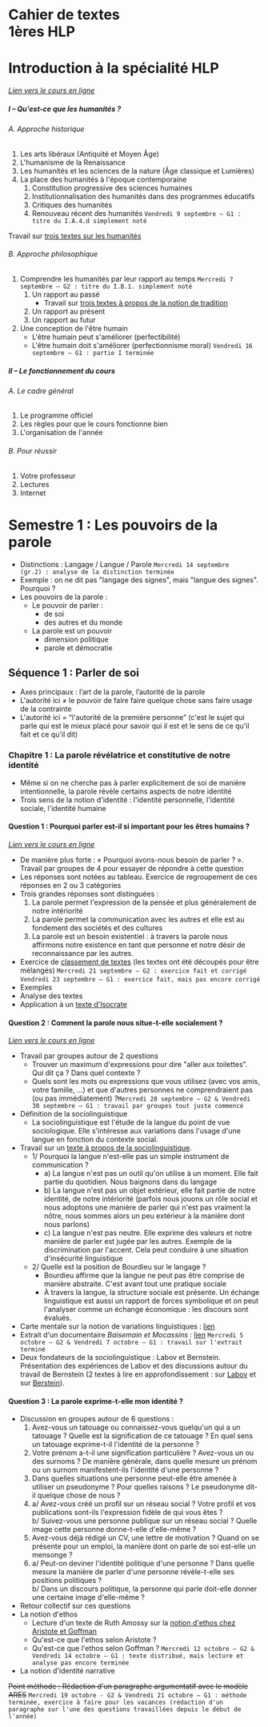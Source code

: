 # Cahier de textes <br>1ères HLP

# Introduction à la spécialité HLP

*[Lien vers le cours en ligne](https://eyssette.github.io/cours/1hlp22/c/intro.html)*

##### I – Qu'est-ce que les humanités ?

###### A. Approche historique
1. Les arts libéraux (Antiquité et Moyen Âge)
2. L'humanisme de la Renaissance
3. Les humanités et les sciences de la nature (Âge classique et Lumières)
4. La place des humanités à l'époque contemporaine
    1. Constitution progressive des sciences humaines
    2. Institutionnalisation des humanités dans des programmes éducatifs
    3. Critiques des humanités
    4. Renouveau récent des humanités `Vendredi 9 septembre – G1 : titre du I.A.4.d simplement noté`

Travail sur [trois textes sur les humanités](https://nuage03.apps.education.fr/index.php/s/iTtSx5Yg9T92tfd)

###### B. Approche philosophique 
1. Comprendre les humanités par leur rapport au temps `Mercredi 7 septembre – G2 : titre du I.B.1. simplement noté`
    1. Un rapport au passé
        - Travail sur [trois textes à propos de la notion de tradition](https://nuage03.apps.education.fr/index.php/s/gbB9T3y4tsgeMG2)
    2. Un rapport au présent
    3. Un rapport au futur
3. Une conception de l'être humain
    - L'être humain peut s'améliorer (perfectibilité)
    - L'être humain doit s'améliorer (perfectionnisme moral) `Vendredi 16 septembre – G1 : partie I terminée`

##### II – Le fonctionnement du cours

###### A. Le cadre général
1. Le programme officiel
2. Les règles pour que le cours fonctionne bien
3. L'organisation de l'année

###### B. Pour réussir
1. Votre professeur
2. Lectures
3. Internet


# Semestre 1 : Les pouvoirs de la parole
- Distinctions : Langage / Langue / Parole `Mercredi 14 septembre (gr.2) : analyse de la distinction terminée`
- Exemple : on ne dit pas "langage des signes", mais "langue des signes". Pourquoi ?
- Les pouvoirs de la parole :
    - Le pouvoir de parler :
        - de soi
        - des autres et du monde
    - La parole est un pouvoir
        - dimension politique
        - parole et démocratie

## Séquence 1 : Parler de soi
- Axes principaux : l’art de la parole, l’autorité de la parole
- L'autorité ici ≠ le pouvoir de faire faire quelque chose sans faire usage de la contrainte
- L'autorité ici = “l'autorité de la première personne” (c'est le sujet qui parle qui est le mieux placé pour savoir qui il est et le sens de ce qu'il fait et ce qu'il dit)

### Chapitre 1 : La parole révélatrice et constitutive de notre identité
- Même si on ne cherche pas à parler explicitement de soi de manière intentionnelle, la parole révèle certains aspects de notre identité
- Trois sens de la notion d'identité : l'identité personnelle, l'identité sociale, l'identité humaine

#### Question 1 : Pourquoi parler est-il si important pour les êtres humains ?

*[Lien vers le cours en ligne](https://eyssette.github.io/cours/1hlp22/c/s1-ch1.html#question-1--pourquoi-parler-est-il-si-important-pour-les-%C3%AAtres-humains-)*

- De manière plus forte : « Pourquoi avons-nous besoin de parler ? ». Travail par groupes de 4 pour essayer de répondre à cette question
- Les réponses sont notées au tableau. Exercice de regroupement de ces réponses en 2 ou 3 catégories
- Trois grandes réponses sont distinguées :
    1. La parole permet l'expression de la pensée et plus généralement de notre intériorité
    2. La parole permet la communication avec les autres et elle est au fondement des sociétés et des cultures
    3. La parole est un besoin existentiel : à travers la parole nous affirmons notre existence en tant que personne et notre désir de reconnaissance par les autres.
- Exercice de [classement de textes](https://nuage03.apps.education.fr/index.php/s/fKLWCM5ACJmS3kf) (les textes ont été découpés pour être mélangés) `Mercredi 21 septembre – G2 : exercice fait et corrigé` `Vendredi 23 septembre – G1 : exercice fait, mais pas encore corrigé`
- Exemples
- Analyse des textes
- Application à un [texte d'Isocrate](https://nuage03.apps.education.fr/index.php/s/YHH696PWxscy3bH)

#### Question 2 : Comment la parole nous situe-t-elle socialement ?

*[Lien vers le cours en ligne](https://eyssette.github.io/cours/1hlp22/c/s1-ch1.html#question-2--comment-la-parole-nous-situe-t-elle-socialement-)*

- Travail par groupes autour de 2 questions
    - Trouver un maximum d'expressions pour dire "aller aux toilettes". Qui dit ça ? Dans quel contexte ?
    - Quels sont les mots ou expressions que vous utilisez (avec vos amis, votre famille, ...) et que d'autres personnes ne comprendraient pas (ou pas immédiatement) ?`Mercredi 28 septembre – G2 & Vendredi 30 septembre – G1 : travail par groupes tout juste commencé`
- Définition de la sociolinguistique
	- La sociolinguistique est l'étude de la langue du point de vue sociologique. Elle s'intéresse aux variations dans l'usage d'une langue en fonction du contexte social.
- Travail sur un [texte à propos de la sociolinguistique](https://nuage03.apps.education.fr/index.php/s/3L4THTsY45SxFyi).
	- 1/ Pourquoi la langue n'est-elle pas un simple instrument de communication ?
		- a) La langue n'est pas un outil qu'on utilise à un moment. Elle fait partie du quotidien. Nous baignons dans du langage
		- b) La langue n'est pas un objet extérieur, elle fait partie de notre identité, de notre intériorité (parfois nous jouons un rôle social et nous adoptons une manière de parler qui n'est pas vraiment la nôtre, nous sommes alors un peu extérieur à la manière dont nous parlons)
		- c) La langue n'est pas neutre. Elle exprime des valeurs et notre manière de parler est jugée par les autres. Exemple de la discrimination par l'accent. Cela peut conduire à une situation d'insécurité linguistique
	- 2/ Quelle est la position de Bourdieu sur le langage ?
		- Bourdieu affirme que la langue ne peut pas être comprise de manière abstraite. C'est avant tout une pratique sociale
		- À travers la langue, la structure sociale est présente. Un échange linguistique est aussi un rapport de forces symbolique et on peut l'analyser comme un échange économique : les discours sont évalués.
- Carte mentale sur la notion de variations linguistiques : [lien](https://eyssette.github.io/mindmap/variations-linguistiques.html)
- Extrait d'un documentaire _Baisemain et Mocassins_ : [lien](https://drive.google.com/file/d/1mekwiTlJzmrMroH9K26U7szn66uXTXJF/view?usp=sharing) `Mercredi 5 octobre – G2 & Vendredi 7 octobre – G1 : travail sur l'extrait terminé`
- Deux fondateurs de la sociolinguistique : Labov et Bernstein. Présentation des expériences de Labov et des discussions autour du travail de Bernstein (2 textes à lire en approfondissement : sur [Labov](https://nuage03.apps.education.fr/index.php/s/FPEmkTPc8seJM2R) et sur [Berstein](https://nuage03.apps.education.fr/index.php/s/7nWfKJtbJcaMoPD)).

#### Question 3 : La parole exprime-t-elle mon identité ?

<!-- *[Lien vers le cours en ligne]()* -->

- Discussion en groupes autour de 6 questions : 
	1. Avez-vous un tatouage ou connaissez-vous quelqu'un qui a un tatouage ? Quelle est la signification de ce tatouage ? En quel sens un tatouage exprime-t-il l'identité de la personne ?
	2. Votre prénom a-t-il une signification particulière ? Avez-vous un ou des surnoms ? De manière générale, dans quelle mesure un prénom ou un surnom manifestent-ils l'identité d'une personne ?
	3. Dans quelles situations une personne peut-elle être amenée à utiliser un pseudonyme ? Pour quelles raisons ? Le pseudonyme dit-il quelque chose de nous ?
	4. a/ Avez-vous créé un profil sur un réseau social ? Votre profil et vos publications sont-ils l'expression fidèle de qui vous êtes ? <br/>b/ Suivez-vous une personne publique sur un réseau social ? Quelle image cette personne donne-t-elle d'elle-même ?
	5. Avez-vous déjà rédigé un CV, une lettre de motivation ? Quand on se présente pour un emploi, la manière dont on parle de soi est-elle un mensonge ?
	6. a/ Peut-on deviner l'identité politique d'une personne ? Dans quelle mesure la manière de parler d'une personne révèle-t-elle ses positions politiques ? <br/>b/ Dans un discours politique, la personne qui parle doit-elle donner une certaine image d'elle-même ?
- Retour collectif sur ces questions
- La notion d'ethos
	- Lecture d'un texte de Ruth Amossy sur la [notion d'ethos chez Aristote et Goffman](https://nuage03.apps.education.fr/index.php/s/ybKAGnipM9qG5op)
	- Qu'est-ce que l'ethos selon Aristote ?
	- Qu'est-ce que l'ethos selon Goffman ? `Mercredi 12 octobre – G2 & Vendredi 14 octobre – G1 : texte distribué, mais lecture et analyse pas encore terminée`
- La notion d'identité narrative

~~Point méthode : Rédaction d'un paragraphe argumentatif avec le modèle ARES~~ `Mercredi 19 octobre - G2 & Vendredi 21 octobre – G1 : méthode terminée, exercice à faire pour les vacances (rédaction d'un paragraphe sur l'une des questions travaillées depuis le début de l'année)`
